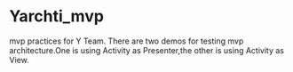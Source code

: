 # Yarchti_mvp
mvp practices for Y Team. 
There are two demos for testing mvp architecture.One is using Activity as Presenter,the other is using Activity as View.

